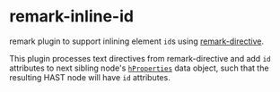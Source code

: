 # remark-inline-id

remark plugin to support inlining element `id`s using [remark-directive](https://github.com/remarkjs/remark-directive).

This plugin processes text directives from remark-directive and add `id` attributes to next sibling node's [`hProperties`](https://github.com/syntax-tree/mdast-util-to-hast#hproperties) data object, such that the resulting HAST node will have `id` attributes.
